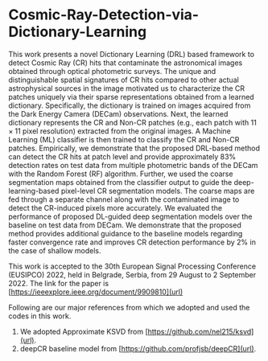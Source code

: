 # Cosmic-Ray-Detection-via-Dictionary-Learning
This work presents a novel Dictionary Learning (DRL) based framework to detect Cosmic Ray (CR) hits that contaminate the astronomical images obtained through optical photometric surveys. The unique and distinguishable spatial signatures of CR hits compared to other actual astrophysical sources in the image motivated us to characterize the CR patches uniquely via their sparse representations obtained from a learned dictionary. Specifically, the dictionary is trained on images acquired from the Dark Energy Camera (DECam) observations. Next, the learned dictionary represents the CR and Non-CR patches (e.g., each patch with $11 \times 11$ pixel resolution) extracted from the original images. A Machine Learning (ML) classifier is then trained to classify the CR and Non-CR patches. Empirically, we demonstrate that the proposed DRL-based method can detect the CR hits at patch level and provide approximately $83\%$ detection rates on test data from multiple photometric bands of the DECam with the Random Forest (RF) algorithm. Further, we used the coarse segmentation maps obtained from the classifier output to guide the deep-learning-based pixel-level CR segmentation models. The coarse maps are fed through a separate channel along with the contaminated image to detect the CR-induced pixels more accurately. We evaluated the performance of proposed DL-guided deep segmentation models over the baseline on test data from DECam. We demonstrate that the proposed method provides additional guidance to the baseline models regarding faster convergence rate and improves CR detection performance by $2\%$ in the case of shallow models.

This work is accepted to the 30th European Signal Processing Conference (EUSIPCO) 2022, held in Belgrade, Serbia, from 29 August to 2 September 2022.
The link for the paper is [https://ieeexplore.ieee.org/document/9909810](url)

Following are our major references from which we adopted and used the codes in this work. 
1. We adopted Approximate KSVD from [https://github.com/nel215/ksvd](url). 
2. deepCR baseline model from [https://github.com/profjsb/deepCR](url).
